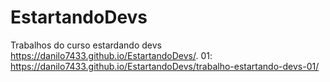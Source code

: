 # EstartandoDevs
Trabalhos do curso estardando devs
https://danilo7433.github.io/EstartandoDevs/.
01: https://danilo7433.github.io/EstartandoDevs/trabalho-estartando-devs-01/
